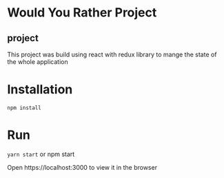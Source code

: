 
# Would You Rather Project
## project
This project was build using react with redux library to mange the state of the whole application 


# Installation 
`npm install`

# Run
`yarn start` or npm start

Open https://localhost:3000 to view it in the browser
